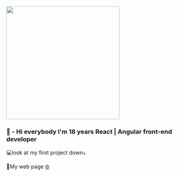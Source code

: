 
<img src="https://rangleio.ghost.io/content/images/2017/01/rangleio-blog-migrating-angular-2-to-react.gif" style="width:300px;">

<h3>🎨 - Hi everybody I'm 18 years React | Angular front-end developer</h3>
<p>💻look at my first project down⤵️</p>
<p>🔆My web page <a href="https://stahniuk-dev.github.io/production/index.html">🌐</a></p>

